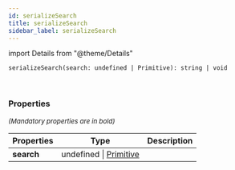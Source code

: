 ```yaml
---
id: serializeSearch
title: serializeSearch
sidebar_label: serializeSearch
---
```


import Details from "@theme/Details"


```tsx
serializeSearch(search: undefined | Primitive): string | void
```
<br/>



### Properties

<font size="2"><i>(Mandatory properties are in bold)</i></font>

| Properties | Type | Description |
| --------- | ---- | ----------- |
| **search** | undefined \| [Primitive](/framework-api/types/Primitive.md) |  |


